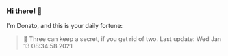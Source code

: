 ### Hi there! 👋 

I'm Donato, and this is your daily fortune:

> 🥠 Three can keep a secret, if you get rid of two.
Last update: Wed Jan 13 08:34:58 2021